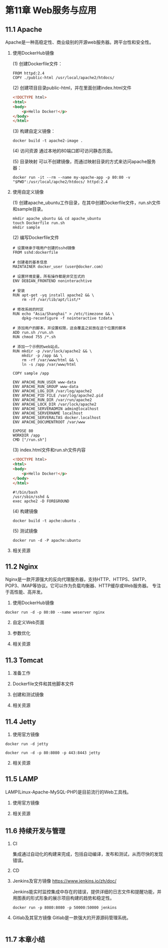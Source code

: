 # 第11章 Web服务与应用

## 11.1 Apache

Apache是一种高稳定性、商业级别的开源web服务器。跨平台性和安全性。

1. 使用DockerHub镜像

    (1) 创建Dockerfile文件：
    ```
    FROM httpd:2.4
    COPY ./public-html /usr/local/apache2/htdocs/
    ```
    
    (2) 创建项目目录public-html，并在里面创建index.html文件
    ```html
    <!DOCTYPE html>
    <html>
    <body>
        <p>Hello Docker!</p>
    </body>
    </html>
    ```
    
    (3) 构建自定义镜像：
    ```
    docker build -t apache2-image .
    ```
    
    (4) 访问资源
    通过本地的80端口即可访问静态页面。
    
    (5) 目录映射
    可以不创建镜像，而通过映射目录的方式来访问apache服务器：
    ```
    docker run -it --rm --name my-apache-app -p 80:80 -v "$PWD":/usr/local/apche2/htdocs/ httpd:2.4
    ```

2. 使用自定义镜像

    (1) 创建apache_ubuntu工作目录，在其中创建Dockerfile文件，run.sh文件和sample目录。
    ```
    mkdir apache_ubuntu && cd apache_ubuntu
    touch Dockerfile run.sh
    mkdir sample
    ```
    
    (2) 编写Dockerfile文件
    ```
    # 设置继承于哦用户创建的sshd镜像
    FROM sshd:dockerfile
    
    # 创建者的基本信息
    MAINTAINER docker_user (user@docker.com)
    
    # 设置环境变量，所有操作都是非交互式的
    ENV DEBIAN_FRONTEND noninterachtive
    
    # 安装
    RUN apt-get -yq install apache2 && \
        rm -rf /var/lib/apt/list/* 
    
    # 修改系统的时区    
    RUN echo "Asia/Shanghai" > /etc/timezone && \
        dpkg-reconfigure -f nointeractive tzdata
    
    # 添加用户的脚本，并设置权限，这会覆盖之前放在这个位置的脚本
    ADD run.sh /run.sh
    RUN chmod 755 /*.sh
    
    # 添加一个示例的web站点。
    RUN mkdir -p /var/lock/apache2 && \
        mkdir -p /app && \
        rm -rf /var/www/html && \
        ln -s /app /var/www/html
        
    COPY sample /app
    
    ENV APACHE_RUN_USER www-data
    ENV APACHE_RUN_GROUP www-data
    ENV APACHE_LOG_DIR /var/log/apache2
    ENV APACHE_PID FILE /var/log/apache2.pid
    ENV APACHE_RUN_DIR /var/run/apache2
    ENV APACHE_LOCK_DIR /var/lock/apache2
    ENV APACHE_SERVERADMIN admin@localhost
    ENV APACHE_SERVERNAME localhost
    ENV APACHE_SERVERALTAS docker.localhost
    ENV APACHE_DOCUMENTROOT /var/www
    
    EXPOSE 80
    WORKDIR /app
    CMD ["/run.sh"]
    ```
    
    (3) index.html文件和run.sh文件内容
    ```html
    <!DOCTYPE html>
    <html>
    <body>
        <p>Hello Docker!</p>
    </body>
    </html>
    ```
    ```
    #!/bin/bash
    /usr/sbin/sshd &
    exec apche2 -D FOREGROUND
    ```
    
    (4) 构建镜像
    ```
    docker build -t apche:ubuntu .
    ```
    (5) 测试镜像
    ```
    docker run -d -P apache:ubuntu
    ```
    
3. 相关资源


## 11.2 Nginx

Nginx是一款开源强大的反向代理服务器，支持HTTP、HTTPS、SMTP、POP3、IMAP等协议。它可以作为负载均衡器、HTTP缓存或Web服务器。
专注于高性能、高并发。

1. 使用DockerHub镜像
```
docker run -d -p 80:80 --name weserver nginx
```


2. 自定义Web页面


3. 参数优化


4. 相关资源


## 11.3 Tomcat

1. 准备工作


2. Dockerfile文件和其他脚本文件


3. 创建和测试镜像


4. 相关资源


## 11.4 Jetty

1. 使用官方镜像
```
docker run -d jetty

docker run -d -p 80:8080 -p 443:8443 jetty
```

2. 相关资源


## 11.5 LAMP

LAMP(Linux-Apache-MySQL-PHP)是目前流行的Web工具栈。

1. 使用官方镜像


2. 相关资源


## 11.6 持续开发与管理
1. CI

    集成通过自动化的构建来完成，包括自动编译，发布和测试，从而尽快的发现错误。

2. CD
    
    

3. Jenkins及官方镜像
    https://www.jenkins.io/zh/doc/
    
    Jenkins能实时监控集成中存在的错误，提供详细的日志文件和提醒功能，并用图表的形式形象的展示项目构建的趋势和稳定性。
    
    ```
    docker run -p 8080:8080 -p 50000:50000 jenkins
    ```
    
    
4. Gitlab及其官方镜像
    Gitlab是一款强大的开源源码管理系统。
    ```
    
    ```


## 11.7 本章小结

